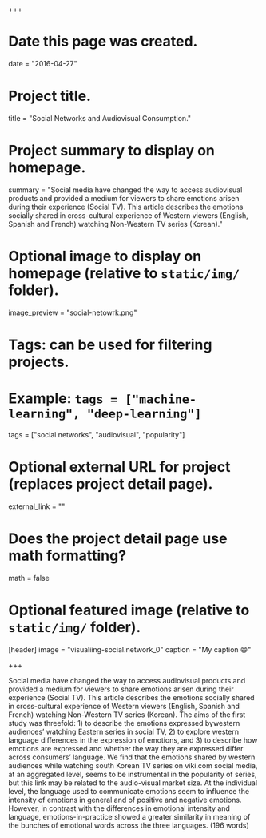 +++
# Date this page was created.
date = "2016-04-27"

# Project title.
title = "Social Networks and Audiovisual Consumption."

# Project summary to display on homepage.
summary = "Social media have changed the way to access audiovisual products and provided a medium for viewers to share emotions arisen during their experience (Social TV). This article describes the emotions socially shared in cross-cultural experience of Western viewers (English, Spanish and French) watching Non-Western TV series (Korean)."

# Optional image to display on homepage (relative to `static/img/` folder).
image_preview = "social-netowrk.png"

# Tags: can be used for filtering projects.
# Example: `tags = ["machine-learning", "deep-learning"]`
tags = ["social networks", "audiovisual", "popularity"]

# Optional external URL for project (replaces project detail page).
external_link = ""

# Does the project detail page use math formatting?
math = false

# Optional featured image (relative to `static/img/` folder).
[header]
image = "visualiing-social.network_0"
caption = "My caption :smile:"

+++

Social media have changed the way to access audiovisual products and provided a medium for viewers to share emotions arisen during their experience (Social TV). This article describes the emotions socially shared in cross-cultural experience of Western viewers (English, Spanish and French) watching Non-Western TV series (Korean). The aims of the first study was threefold: 1) to describe the emotions expressed bywestern audiences’ watching Eastern series in social TV, 2) to explore western language differences in the expression of emotions, and 3) to describe how emotions are expressed and whether the way they are expressed differ across consumers’ language. We find that the emotions shared by western audiences while watching south Korean TV series on viki.com social media, at an aggregated level, seems to be instrumental in the popularity of series, but this link may be related to the audio-visual market size. At the individual level, the language used to communicate emotions seem to influence the intensity of emotions in general and of positive and negative emotions. However, in contrast with the differences in emotional intensity and language, emotions-in-practice showed a greater similarity in meaning of the bunches of emotional words across the three languages.  (196 words)